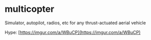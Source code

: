 # multicopter
Simulator, autopilot, radios, etc for any thrust-actuated aerial vehicle

Hype: [https://imgur.com/a/WBuCP](https://imgur.com/a/WBuCP)
